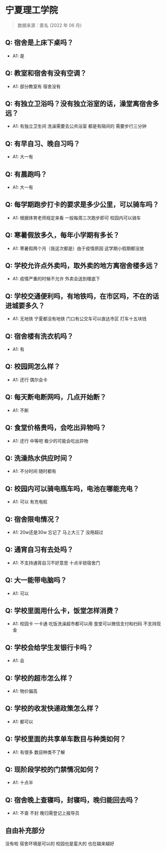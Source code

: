 # 宁夏理工学院

> 数据来源：匿名 (2022 年 06 月)

## Q: 宿舍是上床下桌吗？

- A1: 是

## Q: 教室和宿舍有没有空调？

- A1: 部分教室有 宿舍没有

## Q: 有独立卫浴吗？没有独立浴室的话，澡堂离宿舍多远？

- A1: 有独立卫生间 洗澡需要去公共浴室 都是有隔间的 需要步行三分钟

## Q: 有早自习、晚自习吗？

- A1: 大一有

## Q: 有晨跑吗？

- A1: 大一有

## Q: 每学期跑步打卡的要求是多少公里，可以骑车吗？

- A1: 根据体育老师规定来看 一般每周三次跑步即可 校园内可以骑车

## Q: 寒暑假放多久，每年小学期有多长？

- A1: 寒暑假两个月（我这次都是）由于疫情原因 这学期小假期都没放

## Q: 学校允许点外卖吗，取外卖的地方离宿舍楼多远？

- A1: 疫情严重的时候不允许 外卖会送到楼底下

## Q: 学校交通便利吗，有地铁吗，在市区吗，不在的话进城要多久？

- A1: 无地铁 宁夏都没有地铁 门口有公交车可以直达市区 打车十五块钱

## Q: 宿舍楼有洗衣机吗？

- A1: 有

## Q: 校园网怎么样？

- A1: 还行 偶尔会卡

## Q: 每天断电断网吗，几点开始断？

- A1: 不断

## Q: 食堂价格贵吗，会吃出异物吗？

- A1: 还行 中等吧 极少的可能会吃出异物

## Q: 洗澡热水供应时间？

- A1: 不分时间 随时都有

## Q: 校园内可以骑电瓶车吗，电池在哪能充电？

- A1: 可以 有充电桩

## Q: 宿舍限电情况？

- A1: 20w还是30w 忘记了 马上大三了 没用超过

## Q: 通宵自习有去处吗？

- A1: 不支持通宵自习不好意思 十点半锁宿舍门

## Q: 大一能带电脑吗？

- A1: 可以

## Q: 学校里面用什么卡，饭堂怎样消费？

- A1: 校园卡 一卡通 吃饭洗澡超市都可以用 食堂可以微信支付和扫码 不支持现金

## Q: 学校会给学生发银行卡吗？

- A1: 会

## Q: 学校的超市怎么样？

- A1: 物价偏高

## Q: 学校的收发快递政策怎么样？

- A1: 都可以

## Q: 学校里面的共享单车数目与种类如何？

- A1: 有很多 数目种类不了解

## Q: 现阶段学校的门禁情况如何？

- A1: 十点半

## Q: 宿舍晚上查寝吗，封寝吗，晚归能回去吗？

- A1: 不查 不封 晚归需登记上报导员

## 自由补充部分

没有啦 宿舍环境是可以的 校园也是蛮大的 也在越来越好